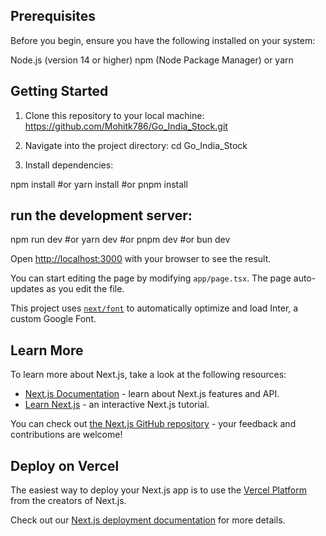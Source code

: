 
## Prerequisites
Before you begin, ensure you have the following installed on your system:

Node.js (version 14 or higher)
npm (Node Package Manager) or yarn


## Getting Started

1. Clone this repository to your local machine:
https://github.com/Mohitk786/Go_India_Stock.git

2. Navigate into the project directory:
cd Go_India_Stock

3. Install dependencies:

npm install 
#or
yarn install
#or
pnpm install

## run the development server:

npm run dev
#or
yarn dev
#or
pnpm dev
#or
bun dev


Open [http://localhost:3000](http://localhost:3000) with your browser to see the result.

You can start editing the page by modifying `app/page.tsx`. The page auto-updates as you edit the file.

This project uses [`next/font`](https://nextjs.org/docs/basic-features/font-optimization) to automatically optimize and load Inter, a custom Google Font.

## Learn More

To learn more about Next.js, take a look at the following resources:

- [Next.js Documentation](https://nextjs.org/docs) - learn about Next.js features and API.
- [Learn Next.js](https://nextjs.org/learn) - an interactive Next.js tutorial.

You can check out [the Next.js GitHub repository](https://github.com/vercel/next.js/) - your feedback and contributions are welcome!

## Deploy on Vercel

The easiest way to deploy your Next.js app is to use the [Vercel Platform](https://vercel.com/new?utm_medium=default-template&filter=next.js&utm_source=create-next-app&utm_campaign=create-next-app-readme) from the creators of Next.js.

Check out our [Next.js deployment documentation](https://nextjs.org/docs/deployment) for more details.
